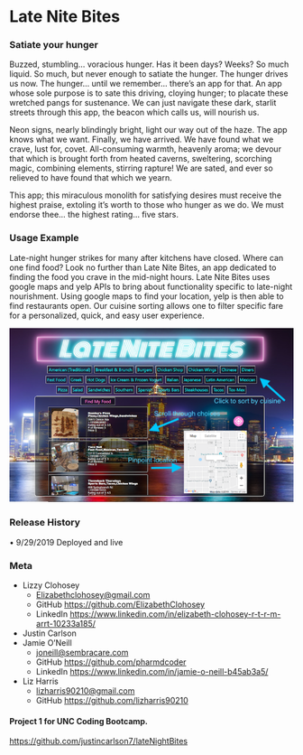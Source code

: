 # Late Nite Bites
### Satiate your hunger

Buzzed, stumbling… voracious hunger. Has it been days? Weeks? So much liquid. So much, but never enough to satiate the hunger. The hunger drives us now. The hunger… until we remember… there’s an app for that. An app whose sole purpose is to sate this driving, cloying hunger; to placate these wretched pangs for sustenance. We can just navigate these dark, starlit streets through this app, the beacon which calls us, will nourish us. 

Neon signs, nearly blindingly bright, light our way out of the haze. The app knows what we want. Finally, we have arrived. We have found what we crave, lust for, covet. All-consuming warmth, heavenly aroma; we devour that which is brought forth from heated caverns, sweltering, scorching magic, combining elements, stirring rapture!  We are sated, and ever so relieved to have found that which we yearn.

This app; this miraculous monolith for satisfying desires must receive the highest praise, extoling it’s worth to those who hunger as we do. We must endorse thee… the highest rating… five stars.
      
### Usage Example
Late-night hunger strikes for many after kitchens have closed. Where can one find food? Look no further than Late Nite Bites, an app dedicated to finding the food you crave in the mid-night hours.
Late Nite Bites uses google maps and yelp APIs to bring about functionality specific to late-night nourishment. Using google maps to find your location, yelp is then able to find restaurants open. Our cuisine sorting allows one to filter specific fare for a personalized, quick, and easy user experience. 

![Late Nite Bites Screenshot](/LNB.png)

### Release History
•    9/29/2019    Deployed and live

### Meta
* Lizzy Clohosey 
    - Elizabethclohosey@gmail.com 
    - GitHub https://github.com/ElizabethClohosey 
    - LinkedIn https://www.linkedin.com/in/elizabeth-clohosey-r-t-r-m-arrt-10233a185/
* Justin Carlson
* Jamie O’Neill
    - joneill@sembracare.com
    - GitHub https://github.com/pharmdcoder
    - LinkedIn https://www.linkedin.com/in/jamie-o-neill-b45ab3a5/
* Liz Harris 
    - lizharris90210@gmail.com 
    - GitHub https://github.com/lizharris90210

#### Project 1 for UNC Coding Bootcamp. 
https://github.com/justincarlson7/lateNightBites


